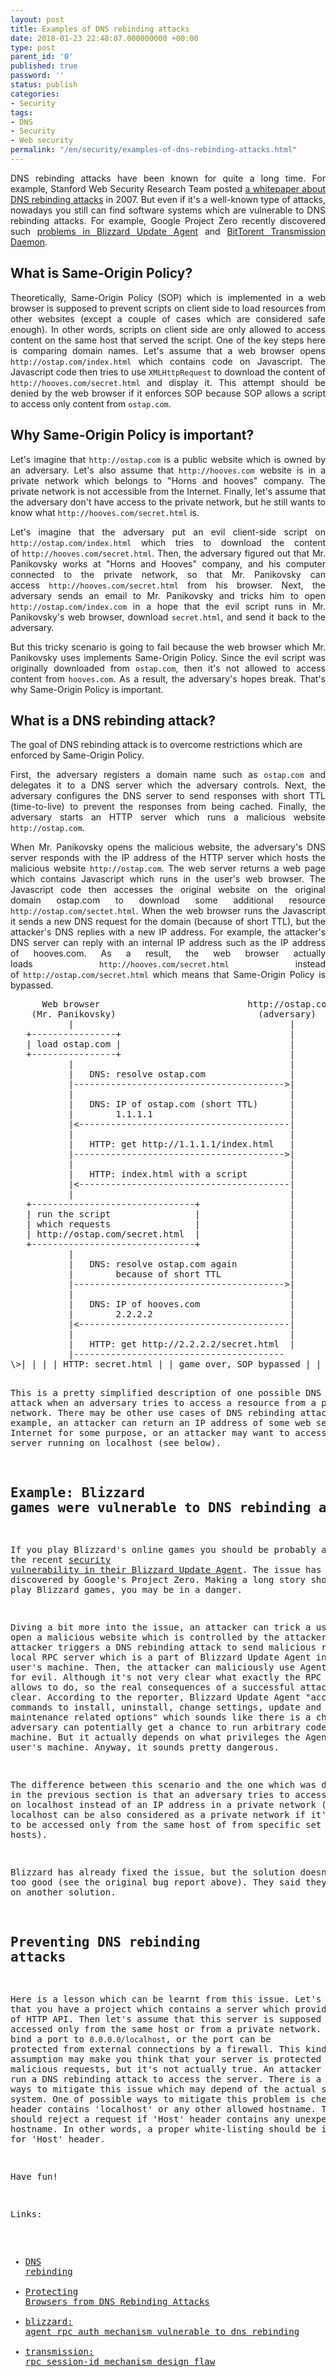```yaml
---
layout: post
title: Examples of DNS rebinding attacks
date: 2018-01-23 22:48:07.000000000 +00:00
type: post
parent_id: '0'
published: true
password: ''
status: publish
categories:
- Security
tags:
- DNS
- Security
- Web security
permalink: "/en/security/examples-of-dns-rebinding-attacks.html"
---
```

<p style="text-align: justify;">DNS rebinding attacks have been known for quite a long time. For example, Stanford Web Security Research Team posted <a href="https://crypto.stanford.edu/dns/">a whitepaper about DNS rebinding attacks</a> in 2007. But even if it's a well-known type of attacks, nowadays you still can find software systems which are vulnerable to DNS rebinding attacks. For example, Google Project Zero recently discovered such <a href="https://bugs.chromium.org/p/project-zero/issues/detail?id=1471&amp;desc=2">problems in Blizzard Update Agent</a> and <a href="https://bugs.chromium.org/p/project-zero/issues/detail?id=1447">BitTorent Transmission Daemon</a>.</p>
<p></p>
<h2>What is Same-Origin Policy?</h2>
<p style="text-align: justify;">Theoretically, Same-Origin Policy (SOP) which is implemented in a web browser is supposed to prevent scripts on client side to load resources from other websites (except a couple of cases which are considered safe enough). In other words, scripts on client side are only allowed to access content on the same host that served the script. One of the key steps here is comparing domain names. Let's assume that a web browser opens <code>http://ostap.com/index.html</code> which contains code on Javascript. The Javascript code then tries to use <code>XMLHttpRequest</code> to download the content of <code>http://hooves.com/secret.html</code> and display it. This attempt should be denied by the web browser if it enforces SOP because SOP allows a script to access only content from <code>ostap.com</code>.</p>
<h2>Why Same-Origin Policy is important?</h2>
<p style="text-align: justify;">Let's imagine that <code>http://ostap.com</code> is a public website which is owned by an adversary. Let's also assume that <code>http://hooves.com</code> website is in a private network which belongs to "Horns and hooves" company. The private network is not accessible from the Internet. Finally, let's assume that the adversary don't have access to the private network, but he still wants to know what <code>http://hooves.com/secret.html</code> is.</p>
<p style="text-align: justify;">Let's imagine that the adversary put an evil client-side script on <code>http://ostap.com/index.html</code> which tries to download the content of <code>http://hooves.com/secret.html</code>. Then, the adversary figured out that Mr. Panikovsky works at "Horns and Hooves" company, and his computer connected to the private network, so that Mr. Panikovsky can access <code>http://hooves.com/secret.html</code> from his browser. Next, the adversary sends an email to Mr. Panikovsky and tricks him to open <code>http://ostap.com/index.com</code> in a hope that the evil script runs in Mr. Panikovsky's web browser, download <code>secret.html</code>, and send it back to the adversary.</p>
<p style="text-align: justify;">But this tricky scenario is going to fail because the web browser which Mr. Panikovsky uses implements Same-Origin Policy. Since the evil script was originally downloaded from <code>ostap.com</code>, then it's not allowed to access content from <code>hooves.com</code>. As a result, the adversary's hopes break. That's why Same-Origin Policy is important.</p>
<h2>What is a DNS rebinding attack?</h2>
<p>The goal of DNS rebinding attack is to overcome restrictions which are enforced by Same-Origin Policy.</p>
<p style="text-align: justify;">First, the adversary registers a domain name such as <code>ostap.com</code> and delegates it to a DNS server which the adversary controls. Next, the adversary configures the DNS server to send responses with short TTL (time-to-live) to prevent the responses from being cached. Finally, the adversary starts an HTTP server which runs a malicious website <code>http://ostap.com</code>.</p>
<p style="text-align: justify;">When Mr. Panikovsky opens the malicious website, the adversary's DNS server responds with the IP address of the HTTP server which hosts the malicious website <code>http://ostap.com</code>. The web server returns a web page which contains Javascript which runs in the user's web browser. The Javascript code then accesses the original website on the original domain ostap.com to download some additional resource <code>http://ostap.com/sectet.html</code>. When the web browser runs the Javascript it sends a new DNS request for the domain (because of short TTL), but the attacker's DNS replies with a new IP address. For example, the attacker's DNS server can reply with an internal IP address such as the IP address of hooves.com. As a result, the web browser actually loads <code>http://hooves.com/secret.html</code> instead of <code>http://ostap.com/secret.html</code> which means that Same-Origin Policy is bypassed.</p>
<pre class="console">      Web browser                            http://ostap.com
    (Mr. Panikovsky)                           (adversary)
           |                                         |
   +----------------+                                |
   | load ostap.com |                                |
   +----------------+                                |
           |                                         |
           |   DNS: resolve ostap.com                |
           |----------------------------------------&gt;|
           |                                         |
           |   DNS: IP of ostap.com (short TTL)      |
           |        1.1.1.1                          |
           |&lt;----------------------------------------|
           |                                         |
           |   HTTP: get http://1.1.1.1/index.html   |
           |----------------------------------------&gt;|
           |                                         |
           |   HTTP: index.html with a script        |
           |&lt;----------------------------------------|
           |                                         |
   +-------------------------------+                 |
   | run the script                |                 |
   | which requests                |                 |
   | http://ostap.com/secret.html  |                 |
   +-------------------------------+                 |
           |                                         |
           |   DNS: resolve ostap.com again          |
           |        because of short TTL             |
           |----------------------------------------&gt;|
           |                                         |
           |   DNS: IP of hooves.com                 |
           |        2.2.2.2                          |
           |&lt;----------------------------------------|
           |                                         |
           |   HTTP: get http://2.2.2.2/secret.html  |
           |----------------------------------------
\>| | | | HTTP: secret.html | | game over, SOP bypassed | | then the script can send | | secret.html to the adversary | | |

This is a pretty simplified description of one possible DNS rebinding attack when an adversary tries to access a resource from a private network. There may be other use cases of DNS rebinding attacks, for example, an attacker can return an IP address of some web server on the Internet for some purpose, or an attacker may want to access a local server running on localhost (see below).

## Example:&nbsp;Blizzard games were vulnerable to DNS rebinding attack

If you play Blizzard's online games you should be probably aware of the recent [security vulnerability in their Blizzard Update Agent](https://bugs.chromium.org/p/project-zero/issues/detail?id=1471&desc=2). The issue has been discovered by Google's Project Zero. Making a long story short, if you play Blizzard games, you may be in a danger.

Diving a bit more into the issue, an attacker can trick a user to open a malicious website which is controlled by the attacker. Next, the attacker triggers a DNS rebinding attack to send malicious requests to a local RPC server which is a part of Blizzard Update Agent installed on user's machine. Then, the attacker can maliciously use Agent's functions for evil. Although it's not very clear what exactly the RPC server allows to do, so the real consequences of a successful attack is not clear. According to the reporter, Blizzard Update Agent "accepts commands to install, uninstall, change settings, update and other maintenance related options" which sounds like there is a chance that an adversary can potentially get a chance to run arbitrary code on user's machine. But it actually depends on what privileges the Agent has on user's machine. Anyway, it sounds pretty dangerous.

The difference between this scenario and the one which was described in the previous section is that an adversary tries to access a service on localhost instead of an IP address in a private network (well, localhost can be also considered as a private network if it's configured to be accessed only from the same host of from specific set of hosts).

Blizzard has already fixed the issue, but the solution doesn't look too good (see the original bug report above). They said they are working on another solution.

## Preventing DNS rebinding attacks

Here is a lesson which can be learnt from this issue. Let's imagine that you have a project which contains a server which provides some kind of HTTP API. Then let's assume that this server is supposed to be accessed only from the same host or from a private network. It even can bind a port to `0.0.0.0/localhost`, or the port can be protected from external connections by a firewall. This kind of assumption may make you think that your server is protected from malicious requests, but it's not actually true. An attacker can still run a DNS rebinding attack to access the server. There is a couple of ways to mitigate this issue which may depend of the actual software system. One of possible ways to mitigate this problem is check if 'Host' header contains 'localhost' or any other allowed hostname. The server should reject a request if 'Host' header contains any unexpected hostname. In other words, a proper white-listing should be implemented for 'Host' header.

Have fun!

Links:

- [DNS rebinding](https://en.wikipedia.org/wiki/DNS_rebinding)
- [Protecting Browsers from DNS Rebinding Attacks](https://crypto.stanford.edu/dns/dns-rebinding.pdf)
- [blizzard: agent rpc auth mechanism vulnerable to dns rebinding](https://bugs.chromium.org/p/project-zero/issues/detail?id=1471&desc=2#maincol)
- [transmission: rpc session-id mechanism design flaw](https://bugs.chromium.org/p/project-zero/issues/detail?id=1447)
